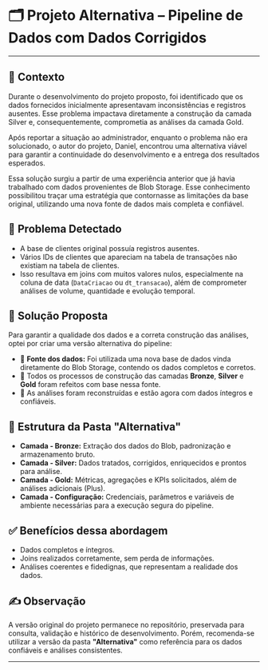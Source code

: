 # 🗂️ Projeto Alternativa – Pipeline de Dados com Dados Corrigidos
---

## 📖 Contexto

Durante o desenvolvimento do projeto proposto, foi identificado que os dados fornecidos inicialmente apresentavam inconsistências e registros ausentes. Esse problema impactava diretamente a construção da camada Silver e, consequentemente, comprometia as análises da camada Gold.

Após reportar a situação ao administrador, enquanto o problema não era solucionado, o autor do projeto, Daniel, encontrou uma alternativa viável para garantir a continuidade do desenvolvimento e a entrega dos resultados esperados.

Essa solução surgiu a partir de uma experiência anterior que já havia trabalhado com dados provenientes de Blob Storage. Esse conhecimento possibilitou traçar uma estratégia que contornasse as limitações da base original, utilizando uma nova fonte de dados mais completa e confiável.

## 🚩 Problema Detectado

- A base de clientes original possuía registros ausentes.
- Vários IDs de clientes que apareciam na tabela de transações não existiam na tabela de clientes.
- Isso resultava em joins com muitos valores nulos, especialmente na coluna de data (`DataCriacao` ou `dt_transacao`), além de comprometer análises de volume, quantidade e evolução temporal.

## 🔄 Solução Proposta

Para garantir a qualidade dos dados e a correta construção das análises, optei por criar uma versão alternativa do pipeline:

- 🚀 **Fonte dos dados:** Foi utilizada uma nova base de dados vinda diretamente do Blob Storage, contendo os dados completos e corretos.
- 🔧 Todos os processos de construção das camadas **Bronze**, **Silver** e **Gold** foram refeitos com base nessa fonte.
- 🔗 As análises foram reconstruídas e estão agora com dados íntegros e confiáveis.

## 🚧 Estrutura da Pasta "Alternativa"

- **Camada - Bronze:** Extração dos dados do Blob, padronização e armazenamento bruto.
- **Camada - Silver:** Dados tratados, corrigidos, enriquecidos e prontos para análise.
- **Camada - Gold:** Métricas, agregações e KPIs solicitados, além de análises adicionais (Plus).
- **Camada - Configuração:** Credenciais, parâmetros e variáveis de ambiente necessárias para a execução segura do pipeline.

## ✅ Benefícios dessa abordagem

- Dados completos e íntegros.
- Joins realizados corretamente, sem perda de informações.
- Análises coerentes e fidedignas, que representam a realidade dos dados.

## ✍️ Observação

A versão original do projeto permanece no repositório, preservada para consulta, validação e histórico de desenvolvimento. Porém, recomenda-se utilizar a versão da pasta **"Alternativa"** como referência para os dados confiáveis e análises consistentes.

---
